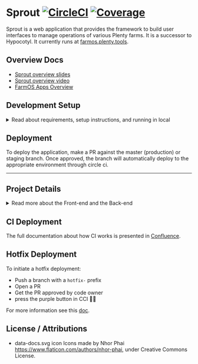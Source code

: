 # Sprout [![CircleCI](https://dl.circleci.com/status-badge/img/gh/PlentyAg/Sprout/tree/master.svg?style=svg&circle-token=f9b9f1c4310d3ae4acf26e2ed014d13c4a9d6eb8)](https://dl.circleci.com/status-badge/redirect/gh/PlentyAg/Sprout/tree/master) [![Coverage](https://sonar.plenty.tools/api/project_badges/measure?project=Sprout&metric=coverage&token=55aa5dcbca4ec66b745068d2cf4ef9a87d607504)](https://sonar.plenty.tools/dashboard?id=Sprout)

Sprout is a web application that provides the framework to build user interfaces to manage operations of various Plenty farms. It is a successor to Hypocotyl. It currently runs at [farmos.plenty.tools](https://farmos.plenty.tools).

## Overview Docs

- [Sprout overview slides](https://docs.google.com/presentation/d/1aprynnPHT3DdaL9x8DhMZup8olB9NLV3PGGzocJByzA/edit#slide=id.ga2bf0e4ff8_0_100)
- [Sprout overview video](https://plentyag.atlassian.net/wiki/spaces/EN/pages/1564279072/SD+Lunch+and+Learns+Front-End+Overview)
- [FarmOS Apps Overview](https://plentyag.atlassian.net/wiki/spaces/EN/pages/1819082820/SD+Lunch+and+Learns+Apps+Overview)

## Development Setup

<details>
<summary>Read about requirements, setup instructions, and running in local</summary>

### Requirements

- `pipenv` - can be installed using pip `pip install pipenv`
- `yarn` - can be installed using homebrew `brew install yarn`
- `node` - version 16.13.2 (or higher)

Run the following commands to bootstrap your environment:

    git clone git@github.com:PlentyAg/Sprout.git
    cd Sprout
    pipenv install --dev  # installs flask/python deps
    pipenv shell # To enter your virtual env
    cp .env.example .env  # fill out
    cd frontend && yarn  # installs front-end deps

When running local dev environment, the account associated with the PLENTY_API_KEY and PLENTY_API_SECRET in the .env file must have permissions to connect to various backend services used by Sprout. As such the associated user account needs proper permissions. To get the proper permissions, add the following roles: "developer-role", "hyp-developer-role", "hyp-plenty-role" and "sprout-role". Roles can be added using the plenty utility command line: https://github.com/PlentyAg/plenty-utils-python#using-the-cli. ex: pcli -e dev u r a {user_name} {role_name}

Now you should be setup to run both react and the Flask server. The server is setup to run on port 8000 and the react server will run on port 3000

### Running in CLI

To run both the React server and Flask server together:

```
    cd frontend
    yarn
    cd client
    yarn run dev
```

To run the server standalone, in the root directory run:

```
    pipenv run flask run
```

### IDE Setup

VSCode is the recommended IDE for front-end development.

> Install VSCode extensions:

- [Prettier](https://marketplace.visualstudio.com/items?itemName=esbenp.prettier-vscode)
- [ESLint](https://marketplace.visualstudio.com/items?itemName=dbaeumer.vscode-eslint)
- [Python](https://marketplace.visualstudio.com/items?itemName=ms-python.python) (includes black linter)

## Running and Debugging in VSCode

Launch configurations for VSCode are included in this repo for easy server debugging
and frontend launching. The configuration is found in the `launch.json` file. To run
Both server and frontend do the following:

### Debugging server

1. Open your VSCode IDE on the root folder
2. Make sure you're running the correct Python environment by doing the following:
   a. Go to the "Python" tab on the left
   b. Under "PipEnv" find "Sprout-\*" and set it as active environment (click on the thumbs up icon hovering over the selection)
3. Go to the "Run and Debug" tab on the left
4. Choose "BFF: Python Flask" and click on the "play" button
5. The bottom status bar should turn "brown" when it's ready

### Running client

1. With VSCode actively open, go to the "Run and Debug" tab on the left
2. Choose "FE: JS CRA" and click on the "play" button
3. It should open a terminal instance and run "yarn start"

## Running Hypocotyl and Sprout Together

- If the env var `WORKSPACE` is the path to Plenty repos in your local, then:
  - Start Hypocotyl using: `cd ${WORKSPACE}/Hypocotyl && yarn dev`
  - Start Sprout using: `cd ${WORKSPACE}/Sprout/frontend/client && WITH_HYPOCOTYL=True yarn dev"`
- Combined command with `concurrently` installed (`npm install -g concurrently`):
  `concurrently "cd ${WORKSPACE}/Hypocotyl && yarn dev" "cd ${WORKSPACE}/Sprout/frontend/client && WITH_HYPOCOTYL=True yarn dev"`

## Docker

### Build the docker image

```
docker build --env-file .env --ssh default . -f Dockerfile -t sprout
```

> note: `docker-compose build` does not support mouting the `.ssh` folder. Therefore we cannot build the docker images that depends on private repositories. In order to build, we need to use `docker` directly.

### Start the containers with docker-compose

Curently, the docker-compose command spins up a container for the flask server, the webpack server and redis.

```
docker-compose up -d
```

## Shell

To open the interactive shell, run ::

    flask shell

By default, you will have access to the flask `app`.

## Running Tests/Linter

To run all Flask/Python unit tests:

    pipenv run flask test

> note: to run a subset of tests: pipenv run flask test --filter TestUpdateUser (will only run tests in class TestGetUsers)

To run linter for Flask/Python:

    pipenv run flask lint

The `lint` command will attempt to fix any linting/style errors in the code. If you only want to know if the code will pass CI and do not wish for the linter to make changes, add the `--check` argument.

> note: to run lint for individual test: `pipenv run black [file path]`

To run all front-end unit tests:

    cd frontend && yarn test

Note: individual packages can be tested by running "yarn test" within the package.

To run linter for front-end:

    cd frontend && yarn lint

See: frontend/package.json for other linting commands that can be performed.

To run prettier for front-end:

    cd frontend && yarn lint:prettier:check

> note: To run integration tests locally see repo: https://github.com/PlentyAg/farmos_test_automation

</details>

## Deployment

To deploy the application, make a PR against the master (production) or staging branch.
Once approved, the branch will automatically deploy to the appropriate environment through circle ci.

---

## Project Details

<details>
<summary>Read more about the Front-end and the Back-end</summary>

### Conventions

For more about front-end Sprout conventions, see: https://plentyag.atlassian.net/wiki/spaces/EN/pages/1405190373/Frontend+Sprout+conventions

### Front-end: Jinja Templates

Pages like Home (`/home`), Login (`/login`), and API Docs (`/api-docs`) are rendered using Jinja Templates.

#### Important Files and Folders

```
└── server / sprout
    │
    └── templates
    │   # Folder containing templates that can be rendered,
    │   # base templates that can be extended,
    │   # and snippets that can be included.
    │
    └── app.py
        # The file used to instantiate the Flask app,
        # register blueprints for routing,
        # and register context processors for Jinja Templates.
```

#### How does it all work?

- When you go to `/` (i.e. `http://localhost:8000`) in your browser, `Flask` routes the request to the appropriate `blueprint` (registered in `app.py`), that matches the route. In this case, that would be the blueprint [`public`](server/sprout/public/views.py) and function `home` that renders the template [`public/home.html`](server/sprout/templates/public/home.html).
- Flask leverages [Jinja2](https://flask.palletsprojects.com/en/1.1.x/templating) as template engine. It provides dynamic rendering based on context variables. Variables included in the template context can be used in Jinja templates, and are especially useful for conditional rendering. It provides a set of [standard variables by default](https://flask.palletsprojects.com/en/1.1.x/templating/#standard-context), and also provides ways to pass additional context variables.
- In `app.py`, we also register [context processors](https://flask.palletsprojects.com/en/1.1.x/templating/#context-processors). Context processors run before the template is rendered and have the ability to inject new values into the template context.
- We also register various [extensions](). These extensions register their own context processors to inject values into the template context.
- Based on annotations like `@login_required` and `@permission_required`, Sprout validates if the user is logged in and has appropriate permissions before calling the function associated with the route.

### Front-end: React

Pages like `lab-testing`, `quality`, `perception` are rendered using React.

#### Important Files and Folders

```
└── frontend
    │
    └── brand-ui
    │   # Design System Components
    │
    └── client
    │   # Entry point for React apps,
    │   # and code for some apps and views.
    │   # This is folder you run the frontend from.
    │
    └── core
    │   # Core dependencies
    │
    └── {app}
    │   # Separate out code for a standalone app
    │
    └── package.json
        # Main package.json for workspaces
```

#### How does it all work?

- The React frontend is created using [`create-react-app`](https://create-react-app.dev/). It adds `react-scripts` as a dependency, which can be found in [`core/package.json`](frontend/core/package.json). We use `craco` to override some of the defaults provided by `create-react-app`, which can be found in [`client/package.json`](frontend/client/package.json).
- We use Typescript instead of Javascript in Sprout, which helps us write type safe code, provides nifty autosuggest features, and improves code quality in the long run.
- When you run `yarn dev` from `frontend/client`, and visit `http://localhost:3000` from the browser,
  - it starts the development server provided by `create-react-app`.
  - `create-react-app` looks for the entry point: [`./src/index.tsx`](frontend/client/src/index.tsx),
  - builds chunks of bundled JS files,
  - injects these files into [`./public/index.html`](frontend/client/public/index.html),
  - and serves the resulting file to the browser.
- In production, the Flask server is expected to serve the React app. During deployment, we run `yarn build`, which builds various chunks of the React app, and builds a new `index.html`. Post-build, we copy these files to `dist/static` (in the root folder of the project), which is accessible to the Flask app during production. Flask then serves `index.html` from this folder, when the route matches a blueprint route meant for serving the React app.
- Upon load, we first fetch initial state from the Flask server, which includes details like available sites and rooms, and permissions for current user.
- After this initial state is loaded from the server, we use `react-router` and React's `lazy` and `suspense` features to lazily load the code for the right app based on route matching.

### Back-end: Flask

#### Important Files and Folders

```
└── server
│   │
│   └── sprout
│   │   │
│   │   └── config
│   │   │   # folder containing settings and extensions
│   │   │
│   │   └── app.py
│   │       # The entry point for Flask app (and production server)
│   │
│   └── main.py
│       # The entry point for development server
│
└── .env
│   # File containing the environment variables
│
└── Pipfile
    # Python dependencies (Alternative to requirements.txt)
```

- We use `pipenv` and `Pipfile` for managing python virtual environment and dependencies in Sprout.
- When you use `pipenv` to run the `flask` app (using `pipenv run flask run`, which is called by `yarn dev`), it looks for a python entry point that exposes `app` based on the environment variable `FLASK_APP`. `pipenv` automatically loads environment variables from `.env`. Thus, in local, Flask starts by running [`server/main.py`](server/main.py). In production, we use [`gunicorn`](deploy/prod/supervisord_programs/gunicorn.conf) instead for better performance.
- In [`app.py`](server/sprout/app.py), we initialize the Flask app, and configure:
  - Static folder
  - Extensions
  - Blueprints (Namespaced routes)
  - Loggers, Request handlers, and Error handlers
  - Static assets builder for CSS and JS to be used in Jinja templates
- Views and API endpoints are grouped and namespaced using `blueprint`s. Each `blueprint` can specify its own `url_prefix`. Blueprints are typically created in `views.py` of various groups. For e.g. [`api/api_docs/views.py`](server/sprout/api/api_docs/views.py).
- As described above in the [Front-end: Jinja Templates](#front-end-jinja-templates) section, each route function can have annotations like `@login_required`, `@permission_required(RESOURCE, LEVEL)`, and `@cache.cached()`.
- We use [`CSRFProtect`](https://flask-wtf.readthedocs.io/en/stable/csrf.html) feature of `flask_wtf` to protect `POST`, `PUT`, `DELETE` requests from CSRF attacks. We also use `samesite='Lax'` for cookies for additional CSRF protection.

### Adding a new API from Using Plenty Util Python

- [Plenty Util Python](https://github.com/PlentyAg/plenty-utils-python)
- Update corresponding client file with the newly created API. List of clients [Clients](https://github.com/PlentyAg/plenty-utils-python/tree/master/plentyservice)
- After the review cycle. Release using `devopscli release minor -m '{commit message}'`
- Update the Sprout's pipfile with new version for `plentyservice`
- update permissions file in Sprout: https://github.com/PlentyAg/Sprout/blob/master/server/sprout/api/plentyservice/permissions.py
- New api from front-end code can be used as: /api/plentyservice/{service-name}/{api_name}

### Adding a new module

- A module typically consists of:
  - A set of routes
  - A Plenty Resource for checking permissions against
  - A `hyp-single-{resource-name}-{level}` role (all in small case and separated by hyphens), with permission on the resource. This will be pulled into the 'Admin' page as an option to manage user permissions.
  - A home icon linking to the home page of the module
  - A navbar link to the home page of the module
- Start by setting up Flask routes and React front-end if needed. Ensure that on requesting the base url of the module, Flask serves the home page. For a React app, the base path of a React app should be the same as the route for the home page served by Flask, and Flask should serve the React app's `index.html`. Also add this base url to `SPROUT_ROUTES` in [`setupProxy.js`](frontend/client/src/setupProxy.js).
- Add the home icon and navbar link to the module's home page in both Sprout and Hypocotyl.
  - In Sprout, you need to add it to [`modules.html`](server/sprout/templates/snippets/modules.html).
  - In Hypocotyl, you need to add it to [`home.html`](https://github.com/PlentyAg/Hypocotyl/blob/master/src/main/resources/templates/home.html), and [`navbar.html`](https://github.com/PlentyAg/Hypocotyl/blob/master/src/main/resources/templates/navbar.html).
- If the name of the Plenty Resource is `TEST_RESOURCE`
  - Make sure you add annotations for checking permissions for each route if applicable.
  - Add this Plenty Resource to `PlentyResource.java` of `plenty-utils-java`. Make a new patch release.
  - Bump the versions of `plenty-utils-java` in `UserStore` and `Hypocotyl`, and release them into deploy environment.
  - Create `hyp-single-{resource-name}-{level}` (in this example: `hy-single-test-resource-read`) role in UserStore.

### Deployment

- `gunicorn` is used to serve the Flask app, with `gevent` workers. This enables higher request throughput per worker.
- We use `supervisord` to manage `gunicorn` and background worker processes.
- When you go to `https://farmos.plenty.tools`, [`farmos-router`](https://github.com/PlentyAg/farmos-router/blob/master/nginx.conf) routes hard-coded `Hypocotyl` paths to `https://hypocotyl.plenty.tools` and everything else to `https://sprout.plenty.tools`.

### AWS S3 BUCKETS

Sprout has a dedicated s3 bucket per environment configured through a Vault env variable `PLENTY_SPROUT_S3_BUCKET`.

#### Naming convention

If the files stored in s3 are app specific, make sure you store these files under a namespace that corresponds to the app.

For example:

- SeedlingQA images are namespaced under `/quality/seedling-qa` since SeedlingQA is part of the Quality application.
- Utilitiles requires a file to sync nutrient dosing. Therefore the file is namespaced under `/utilities`.

##### Nginx notes

- In addtion to running the flask app, supervisord also runs a nginx proxy for some reason
- nginx proxies all requests to the flask app
- nginx modifies the http `Host` header to `NGINX_PROXY_HOST` env variable
- flask uses this header to build urls
- in prod, dev & staging this var should point to the farmos router - `farmos.plenty-dev.tools` - `farmos.plenty-staging.tools` - `farmos.plenty.tools`
- for the three additional dev sprouts this var should point to: - `sprout-a.plenty-dev.tools` - `sprout-b.plenty-dev.tools` - `sprout-c.plenty-dev.tools`

### Assets Pipeline

#### On the server:

```
└── server
    └── sprout
      └── assets
      └── static
```

- `assets`: Non static assets such as SCSS or un-minified/un-uglified JS files. These files will get bundled into the static folder.
- `static`: Static assets served by the Flask app. (css, js, images, ...) This also correspond to the [Flask static folder](https://flask.palletsprojects.com/en/1.1.x/tutorial/static/). In production this will contain the assets built by the React app.

#### On the frontend:

```
└── frontend
    └── client # entrypoint of the React application
      └── src
      │  └── setupProxy.js # Configure this file to load Flask assets from the React app.
      └── build
```

- In development, Webpack bundles and serves the React app.
- In production, we build the client and move the build to the **Flask static folder** in order to be served by the Flask app. (see the scripts:`build`and`postbuild` in [package.json](frontend/client/package.json).

### What is missing right now?

- Utilities for checking permissions on the front-end
- Translation engine

</details>

## CI Deployment

The full documentation about how CI works is presented in [Confluence](https://plentyag.atlassian.net/wiki/spaces/EN/pages/1075315040/CI+CD+Workflow+Improvements).

## Hotfix Deployment

To initiate a hotfix deployment:

- Push a branch with a `hotfix-` prefix
- Open a PR
- Get the PR approved by code owner
- press the purple button in CCI 🚀🚀

For more information see this [doc](https://plentyag.atlassian.net/wiki/spaces/EN/pages/1075315040/CI+CD+Workflow+Improvements#HotFixes).

## License / Attributions

- data-docs.svg icon Icons made by Nhor Phai https://www.flaticon.com/authors/nhor-phai, under Creative Commons License.
